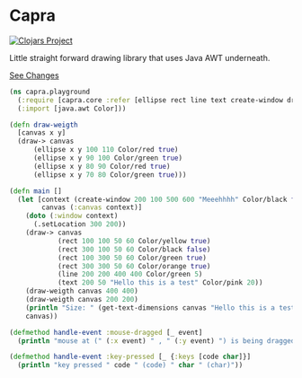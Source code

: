 # Capra

[![Clojars Project](https://img.shields.io/clojars/v/com.github.mikehardice/capra.svg)](https://clojars.org/com.github.mikehardice/capra)

Little straight forward drawing library that uses Java AWT underneath.


[See Changes](CHANGELOG.md)

```Clojure
(ns capra.playground
  (:require [capra.core :refer [ellipse rect line text create-window draw-> get-text-dimensions handle-event]])
  (:import [java.awt Color]))

(defn draw-weigth 
  [canvas x y]
  (draw-> canvas
      (ellipse x y 100 110 Color/red true)
      (ellipse x y 90 100 Color/green true)
      (ellipse x y 80 90 Color/red true)
      (ellipse x y 70 80 Color/green true)))

(defn main []
  (let [context (create-window 200 100 500 600 "Meeehhhh" Color/black false "resources/icon-test.bla")
        canvas (:canvas context)]
    (doto (:window context)
      (.setLocation 300 200))
    (draw-> canvas
            (rect 100 100 50 60 Color/yellow true)
            (rect 300 100 50 60 Color/black false)
            (rect 100 300 50 60 Color/green true)
            (rect 300 300 50 60 Color/orange true)
            (line 200 200 400 400 Color/green 5)
            (text 200 50 "Hello this is a test" Color/pink 20))
    (draw-weigth canvas 400 400)
    (draw-weigth canvas 200 200)
    (println "Size: " (get-text-dimensions canvas "Hello this is a test" 20))
    canvas))

(defmethod handle-event :mouse-dragged [_ event]
  (println "mouse at (" (:x event) " , " (:y event) ") is being dragged"))

(defmethod handle-event :key-pressed [_ {:keys [code char]}]
  (println "key pressed " code " (code) " char " (char)"))
```
